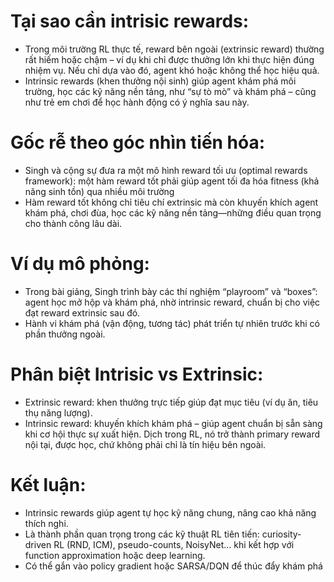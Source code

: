 # Tại sao cần intrisic rewards:
- Trong môi trường RL thực tế, reward bên ngoài (extrinsic reward) thường rất hiếm hoặc chậm – ví dụ khi chỉ được thưởng lớn khi thực hiện đúng nhiệm vụ. Nếu chỉ dựa vào đó, agent khó hoặc không thể học hiệu quả.
- Intrinsic rewards (khen thưởng nội sinh) giúp agent khám phá môi trường, học các kỹ năng nền tảng, như “sự tò mò” và khám phá – cũng như trẻ em chơi để học hành động có ý nghĩa sau này.
# Gốc rễ theo góc nhìn tiến hóa:
- Singh và cộng sự đưa ra một mô hình reward tối ưu (optimal rewards framework): một hàm reward tốt phải giúp agent tối đa hóa fitness (khả năng sinh tồn) qua nhiều môi trường
- Hàm reward tốt không chỉ tiêu chí extrinsic mà còn khuyến khích agent khám phá, chơi đùa, học các kỹ năng nền tảng—những điều quan trọng cho thành công lâu dài.
# Ví dụ mô phỏng:
- Trong bài giảng, Singh trình bày các thí nghiệm “playroom” và “boxes”: agent học mở hộp và khám phá, nhờ intrinsic reward, chuẩn bị cho việc đạt reward extrinsic sau đó.
- Hành vi khám phá (vận động, tương tác) phát triển tự nhiên trước khi có phần thưởng ngoài.
# Phân biệt Intrisic vs Extrinsic:
- Extrinsic reward: khen thưởng trực tiếp giúp đạt mục tiêu (ví dụ ăn, tiêu thụ năng lượng).
- Intrinsic reward: khuyến khích khám phá – giúp agent chuẩn bị sẵn sàng khi cơ hội thực sự xuất hiện. Dịch trong RL, nó trở thành primary reward nội tại, được học, chứ không phải chỉ là tín hiệu bên ngoài.
# Kết luận:
- Intrinsic rewards giúp agent tự học kỹ năng chung, nâng cao khả năng thích nghi.
- Là thành phần quan trọng trong các kỹ thuật RL tiên tiến: curiosity-driven RL (RND, ICM), pseudo-counts, NoisyNet… khi kết hợp với function approximation hoặc deep learning.
- Có thể gắn vào policy gradient hoặc SARSA/DQN để thúc đẩy khám phá
